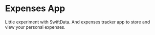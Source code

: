 # Expenses App

Little experiment with SwiftData. And expenses tracker app to store and view your personal expenses.
